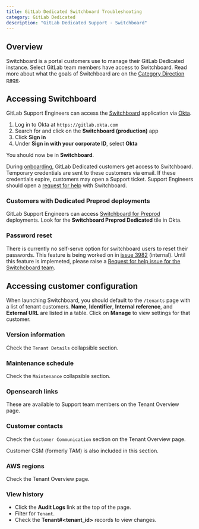 ```yaml
---
title: GitLab Dedicated Switchboard Troubleshooting
category: GitLab Dedicated
description: "GitLab Dedicated Support - Switchboard"
---
```


## Overview

Switchboard is a portal customers use to manage their GitLab Dedicated instance. Select GitLab team members have access to Switchboard.
Read more about what the goals of Switchboard are on the [Category Direction page](https://about.gitlab.com/direction/saas-platforms/switchboard/).

## Accessing Switchboard

GitLab Support Engineers can access the [Switchboard](https://about.gitlab.com/direction/saas-platforms/switchboard/) application via [Okta](/handbook/it/okta/).

1. Log in to Okta at `https://gitlab.okta.com`
1. Search for and click on the **Switchboard (production)** app
1. Click **Sign in**
1. Under **Sign in with your corporate ID**, select **Okta**

You should now be in **Switchboard**.

During [onboarding](https://docs.gitlab.com/administration/dedicated/#onboarding-to-gitlab-dedicated-using-switchboard), GitLab Dedicated customers get access to Switchboard. Temporary credentials are sent to these customers via email. If these credentials expire, customers may open a Support ticket. Support Engineers should open a [request for help](https://gitlab.com/gitlab-com/request-for-help/-/issues/new?issuable_template=SupportRequestTemplate-Switchboard) with Switchboard.

### Customers with Dedicated Preprod deployments

GitLab Support Engineers can access [Switchboard for Preprod](https://console.gitlab-dedicated.systems/) deployments. Look for the **Switchboard Preprod Dedicated** tile in Okta.

### Password reset

There is currently no self-serve option for switchboard users to reset their passwords. This feature is being worked on in [issue 3982](https://gitlab.com/gitlab-com/gl-infra/gitlab-dedicated/team/-/issues/3982) (internal).
Until this feature is implemeted, please raise a [Request for help issue for the Switchcboard team](https://gitlab.com/gitlab-com/request-for-help/-/issues/new?issuable_template=SupportRequestTemplate-Switchboard).

## Accessing customer configuration

When launching Switchboard, you should default to the `/tenants` page with a list of tenant customers.
**Name**, **Identifier**, **Internal reference**, and **External URL** are listed in a table.
Click on **Manage** to view settings for that customer.

### Version information

Check the `Tenant Details` collapsible section.

### Maintenance schedule

Check the `Maintenance` collapsible section.

### Opensearch links

These are available to Support team members on the Tenant Overview page.

### Customer contacts

Check the `Customer Communication` section on the Tenant Overview page.

Customer CSM (formerly TAM) is also included in this section.

### AWS regions

Check the Tenant Overview page.

### View history

- Click the **Audit Logs** link at the top of the page.
- Filter for `Tenant`.
- Check the **Tenant#<tenant_id>** records to view changes.
